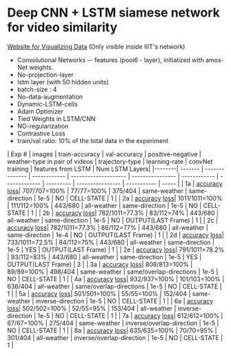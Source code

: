 # Deep CNN + LSTM siamese network for video similarity

[Website for  Visualizing Data](http://10.2.132.196/gta/gta_data.php) (Only visible inside IIIT's network)

+ Convolutional Networks -- features (pool6 - layer), initialized with amos-Net weights.
+ No-projection-layer
+ lstm layer (with 50 hidden units)
+ batch-size : 4
+ No-data-augmentation
+ Dynamic-LSTM-cells
+ Adam Optimizer
+ Tied Weights in LSTM/CNN
+ NO-regularization
+ Contrastive Loss
+ train/val ratio: 10% of the total data in the experiment

| Exp #  |  images | train-accuracy | val-accuracy | positive-negative | weather-type in pair of videos | trajectory-type | learning-rate | convNet training | features from LSTM | Num LSTM Layers|
|--------| ------- | -------------- | ------------ | -------------------- | ---------------- | ------------ | ------------- | --------- | ---------------- | ----------- | ----- |
| 1a | [accuracy](images/exp1/accuracy_1a.pdf)   [loss](images/exp1/loss_1a.pdf)| 707/707=100% | 77/77=100% | 375/404 | same-weather | same-direction | 1e-5 | NO | CELL-STATE | 1 |
| 2a | [accuracy](images/exp2/accuracy_2a.pdf)   [loss](images/exp2/loss_2a.pdf)| 1011/1011=100% | 111/112=100% | 443/680 | all-weather | same-direction | 1e-5 | NO | CELL-STATE |  1 |
| 2b | [accuracy](images/exp2/accuracy_2b.pdf)   [loss](images/exp2/loss_2b.pdf)| 782/1011=77.3% | 83/112=74% | 443/680 | all-weather | same-direction | 1e-5 | NO |  OUTPUT(LAST Frame) | 1 |
| 2c | [accuracy](images/exp2/accuracy_2c.pdf)   [loss](images/exp2/loss_2c.pdf)| 782/1011=77.3% | 86/112=77% | 443/680 | all-weather | same-direction | 1e-4 | NO |  OUTPUT(LAST Frame) | 1 |
| 2d | [accuracy](images/exp2/accuracy_2d.pdf)   [loss](images/exp2/loss_2d.pdf)| 733/1011=72.5% | 84/112=75% | 443/680 | all-weather | same-direction | 1e-5 | YES |  OUTPUT(LAST Frame) | 1 |
| 2e | [accuracy](images/exp2/accuracy_2e.pdf)   [loss](images/exp2/loss_2e.pdf)| 791/1011=78.2% | 93/112=83% | 443/680 | all-weather | same-direction | 1e-5 | YES |  OUTPUT(LAST Frame) | 3 |
| 3a | [accuracy](images/exp3/accuracy_3a.pdf)   [loss](images/exp3/loss_3a.pdf)| 808/813=100% | 89/89=100% | 498/404 | same-weather | same/overlap-directions | 1e-5 | NO | CELL-STATE |  1 |
| 4a | [accuracy](images/exp4/accuracy_4a.pdf)   [loss](images/exp4/loss_4a.pdf)| 932/937=100% | 101/103=100% | 636/404 | all-weather | same/overlap-directions | 1e-5 | NO | CELL-STATE | 1 |
| 5a | [accuracy](images/exp5/accuracy_5a.pdf)   [loss](images/exp5/loss_5a.pdf)| 501/501=100% | 55/55=100% | 152/404 | same-weather | inverse-direction | 1e-5 | NO | CELL-STATE | 1 |
| 6a | [accuracy](images/exp6/accuracy_6a.pdf)   [loss](images/exp6/loss_6a.pdf)| 502/502=100% | 52/55=95% | 153/404 | all-weather | inverse-direction | 1e-5 | NO | CELL-STATE | 1 |
| 7a | [accuracy](images/exp7/accuracy_7a.pdf)   [loss](images/exp7/loss_7a.pdf)| 612/612=100% | 67/67=100% | 275/404 | same-weather | inverse/overlap-direction | 1e-5 | NO | CELL-STATE | 1 |
| 8a | [accuracy](images/exp8/accuracy_8a.pdf)   [loss](images/exp8/loss_8a.pdf)| 635/635=100% | 70/70=95% | 301/404 | all-weather | inverse/overlap-direction | 1e-5 | NO | CELL-STATE | 1 |




<!---
| Exp #  | Conv Layer | Embedding / Projection Layer | Embedding / Projection Dim | Num LSTM-layer | LSTM-hidden-dims | l2-reg | batch-size | num-epochs | loss | images | train-accuracy | val-accuracy | train-val-test split| dataset-type | Data-Augmentations | Runtime| learning-rate | tied-weights | convNet training |
|-----------| -----------|-----------------|---------------|------------|------------------|--------|-------| ---------- | ---- | ------ | -------------- | ------------ | -------------------| ----------------- |---------------| ------- | ---------- | ------ |
| 1a | conv6 | NO | NA | 1 | 10 | 0.0 | 8 | 10 | AAAI,16 | [accuracy](images/exp1/accuracy_10.pdf)   [loss](images/exp1/loss_10.pdf)| 696/1323=53% | 82/147=55% | 1323-147-0 | Full | NO | 1.7 hrs | 1e-3 | NO | YES |
| 1b | conv6 | NO | NA | 1 | 20 | 0.0 | 8 | 10 | AAAI,16 | [accuracy](images/exp1/accuracy_20.pdf)   [loss](images/exp1/loss_20.pdf) | 724/1323 | 83/147 | 1323-147-0 | Full | NO | 1.7 hrs | 1e-3| NO | YES |
| 1c | conv6 | NO | NA | 1 | 30 | 0.0 | 8 | 10 | AAAI,16 | [accuracy](images/exp1/accuracy_30.pdf)   [loss](images/exp1/loss_30.pdf) | 712/1323=53.8 | 80/147=54.5% | 1323-147-0 | Full | NO | 1.7 hrs | 1e-3| NO | YES |
| 1d | conv6 | NO | NA | 1 | 40 | 0.0 | 8 | 10 | AAAI,16 | [accuracy](images/exp1/accuracy_40.pdf)   [loss](images/exp1/loss_40.pdf) | 704/1323=31% | 76/147=51.7% | 1323-147-0 | Full | NO| 1.7 hrs | 1e-3 | NO | YES |
| 1e | conv6 | NO | NA | 1 | 50 | 0.0 | 8 | 10 | AAAI,16 | [accuracy](images/exp1/accuracy_50.pdf)   [loss](images/exp1/loss_50.pdf) | 704/1323=31% | 76/147=52% | 1323-147-0 | Full | NO | 1.7 hrs | 1e-3| NO | YES |
| 2a | conv6 | YES | 1000 | 3 | 10 | 0.0 | 8 | 6  | contrastive | [accuracy](images/exp2/accuracy_10.pdf)   [loss](images/exp2/loss_10.pdf) | - | - | 1041-116-0 | Simplified | BASIC | 4.5 hrs| 1e-2| NO | NO |
| 2b | conv6 | YES | 1000 | 3 | 50 | 0.0 | 8 | 17 | contrastive | [accuracy](images/exp2/accuracy_50.pdf)  [loss](images/exp2/loss_50.pdf) | - | - | 1041-116-0 | Simplified | INTERMEDIATE | 16hrs | 1e-2 with decay at 100 steps to 0.95x | NO |
| 4a | conv6 | YES | 1000 | 3 | 50 | 0.0 | 8 | 25 | contrastive | [accuracy](images/exp4/accuracy_4a.pdf)  [loss](images/exp4/loss_4a.pdf) | - | - | 1042-115-0 | Simplified (Ratio Maintained) | INTERMEDIATE(different) | 15hrs | 1e-2 with decay at 200 steps to 0.95x | YES | NO | 
| 4b | conv6 | NO | NA | 3 | 50 | 0.0 | 8 | 25 | contrastive |  [accuracy](images/exp4/accuracy_4b.pdf)  [loss](images/exp4/loss_4b.pdf) | - | - | 1042-115-0| Simplified (Ratio Maintained) | INTERMEDIATE(different) | - | 1e-2 with decay at 200 steps to 0.95x | YES | NO |
| 4c | conv6 | NO | NA | 1 | 50 | 0.0 | 8 | 8 | contrastive | [accuracy](images/exp4/accuracy_4c.pdf)  [loss](images/exp4/loss_4c.pdf) | - | - | 1042-115-0 | Simplified (Ratio Maintained) | INTERMEDIATE(different) | - | 1e-2 with decay at 200 steps to 0.95x | YES | NO |
| 4e | conv6 | NO| NA | 3 | 100 | 0.0 | 8 | 9 | contrastive |  [accuracy](images/exp4/accuracy_4e.pdf)  [loss](images/exp4/loss_4e.pdf) | - | - | 1042-115-0 | Simplified (Ratio Maintained) | INTERMEDIATE(different) | - | 1e-2 with decay at 200 steps to 0.95x | YES| NO |
| 4f | conv6 | YES| 1000 | 1 | 80 | 0.0 | 8 | 4 | contrastive |  [accuracy](images/exp4/accuracy_4f.pdf)  [loss](images/exp4/loss_4f.pdf) | - | - | 1042-115-0 | Simplified (Ratio Maintained) | INTERMEDIATE(different) | - | 1e-2 with decay at 200 steps to 0.95x | YES| YES |
| 4g | conv6 | NO| NA | 1 | 80 | 0.0 | 8 | 6 | contrastive |  [accuracy](images/exp4/accuracy_4g.pdf)  [loss](images/exp4/loss_4g.pdf) | - | - | 1042-115-0 | Simplified (Ratio Maintained) | INTERMEDIATE(different) | - | 1e-2 with decay at 200 steps to 0.95x | YES| YES |
| 4h | conv6 | NO| NA | 2 | 80 | 0.0 | 8 | 9 | contrastive |  [accuracy](images/exp4/accuracy_4h.pdf)  [loss](images/exp4/loss_4h.pdf) | - | - | 1042-115-0 | Simplified (Ratio Maintained) | INTERMEDIATE(different) | - | 1e-2 with decay at 200 steps to 0.95x | YES| YES |
| 5a | conv6 | YES| 1000 | 3 | 50 | 0.0 | 8 | 25 | contrastive |  [accuracy](images/exp5/accuracy_5a.pdf)  [loss](images/exp5/loss_5b.pdf) | 702/878=80% | 78/98=80% | 878-97-0 | Ultra Simplified (Ratio Maintained) | INTERMEDIATE(different) | 7.5hrs | 1e-2 with decay at 200 steps to 0.95x | YES| YES |
| 5b | conv6 | YES| 1000 | 3 | 250 | 0.0 | 8 | 25 | contrastive |  [accuracy](images/exp5/accuracy_5a.pdf)  [loss](images/exp5/loss_5b.pdf) | 650/947=69% | 76/105=72% | 947-105-0 | Ultra Simplified (Ratio Maintained) | INTERMEDIATE(different) | 6hrs | 1e-2 with decay at 200 steps to 0.95x | YES| YES |


### Some Jargons used above  
* Full -> originally collected dataset (~750 pairs of negative and positve videos each)
* Simplified -> Positive Samples have been refined to pairs in opposite or same directions
* Simplified(Ratio Maintained) -> Positive Samples/Negative Samples ratio maintained in training and validation
* UltraSimplified(Ratio Maintained) -> Only same direction videos as hosted on website 
* BASIC -> Basic data-augmentation/transformations only
* INTERMEDIATE -> Intermediate level of data-augmentataions/transformations
* INTERMEDIATE(different) -> In a pair of videos both videos transformed seprately.

-->